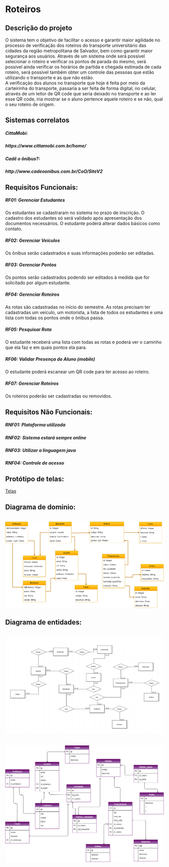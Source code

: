# Roteiros

<h2>Descrição do projeto</h2>
  O sistema tem o objetivo de facilitar o acesso e garantir maior agilidade no processo de verificação dos roteiros do transporte universitário das cidades da região metropolitana de Salvador, bem como garantir maior segurança aos usuários. Através de um sistema onde será possível selecionar o roteiro e verificar os pontos de parada do mesmo, será possível ainda verificar os horários de partida e chegada estimada de cada roteiro, será possível também obter um controle das pessoas que estão utilizando o transporte e as que não estão.   <br>A verificação dos alunos no transporte que hoje é feita por meio da carteirinha do transporte, passaria a ser feita de forma digital, no celular, através de um leitor de QR code que seria deixado no transporte e ao ler esse QR code, iria mostrar se o aluno pertence aquele roteiro e se não, qual o seu roteiro de origem.
  
<h2>Sistemas correlatos</h2>
  <h5>CittaMobi:<h5/>
  https://www.cittamobi.com.br/home/
  <h5>Cadê o ônibus?:<h5/>
  http://www.cadeoonibus.com.br/CoO/SiteV2

<h2>Requisitos Funcionais:</h2>
<h5>RF01: Gerenciar Estudantes</h5>
  Os estudantes se cadastraram no sistema no prazo de inscrição. O cadastro dos estudantes só será validado após apresentação dos documentos necessários. O estudante poderá alterar dados básicos como contato. 
<h5>RF02: Gerenciar Veículos</h5>
Os ônibus serão cadastrados e suas informações poderão ser editadas.
<h5>RF03: Gerenciar Pontos</h5> 
  Os pontos serão cadastrados podendo ser editados à medida que for solicitado por algum estudante.
<h5>RF04: Gerenciar Roteiros</h5>
  As rotas são cadastradas no início do semestre. As rotas precisam ter cadastradas um veículo, um motorista, a lista de todos os estudantes e uma lista com todas os pontos onde o ônibus passa.
<h5>RF05: Pesquisar Rota</h5>
  O estudante receberá uma lista com todas as rotas e poderá ver o caminho que ela faz e em quais pontos ela para.
<h5>RF06: Validar Presença do Aluno (mobile)</h5>
  O estudante poderá escanear um QR code para ter acesso ao roteiro.
<h5>RF07: Gerenciar Roteiros</h5>
  Os roteiros poderão ser cadastradas ou removidos. 
<h2>Requisitos Não Funcionais:</h2>
<h5>RNF01: Plataforma utilizada</h5>
<h5>RNF02: Sistema estará sempre online</h5>
<h5>RNF03: Utilizar a linguagem java</h5>
<h5>RNF04: Controle de acesso</h5>
  
<h2>Protótipo de telas:</h2>

<a href="https://drive.google.com/drive/folders/1jEi6fiIKuuxIkMrgeHrf7WMO5NQ8xK-u?usp=sharing">Telas</a>
</br>
<h2>Diagrama de dominio:</h2><br>
<img src="https://github.com/tribrary/roteiro/blob/master/src/main/resources/imagens/diagramaclasses.png">

<h2>Diagrama de entidades:</h2><br>
<img src="https://github.com/tribrary/roteiro/blob/master/src/main/resources/imagens/diagramarelacionamento.png">
</br>
</br>
</br>
<img src="https://github.com/tribrary/roteiro/blob/master/src/main/resources/imagens/diagramaentidade.png">
